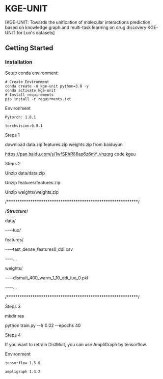 # KGE-UNIT


[KGE-UNIT: Towards the unification of molecular interactions prediction based on knowledge graph and multi-task learning on drug discovery
KGE-UNIT for Luo's datasets]

## Getting Started

### Installation

Setup conda environment:
```
# Create Environment
conda create -n kge-unit python=3.8 -y
conda activate kge-unit
# Install requirements
pip install -r requirments.txt
```
Environment

    Pytorch: 1.8.1

    torchvision:0.9.1




Steps 1 

  download data.zip features.zip weights.zip from baiduyun

  https://pan.baidu.com/s/1wfSRhR88ap6z6mY_vhzqrg
  code:kgeu

Steps 2

  Unzip data/data.zip

  Unzip features/features.zip

  Unzip weights/weights.zip

/*************************************************************/

/***************************Structure***************************/

data/

----luo/

features/

----test_dense_features0_ddi.csv

----...

weights/

----dismult_400_warm_1_10_ddi_luo_0.pkl

----...

/*************************************************************/

Steps 3

  mkdir res

  python train.py --lr 0.02 --epochs 40

Steps 4

  If you want to retrain DistMult, you can use AmpliGraph by tensorflow.

  Environment

    tensorflow 1.5.0

    ampligraph 1.3.2






